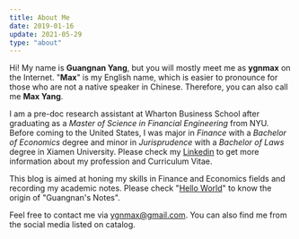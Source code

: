```yaml
---
title: About Me
date: 2019-01-16
update: 2021-05-29
type: "about"
---
```


Hi! My name is **Guangnan Yang**, but you will mostly meet me as **ygnmax** on the Internet. "**Max**" is my English name, which is easier to pronounce for those who are not a native speaker in Chinese. Therefore, you can also call me **Max Yang**.

I am a pre-doc research assistant at Wharton Business School after graduating as a *Master of Science in Financial Engineering* from NYU. Before coming to the United States, I was major in *Finance* with a *Bachelor of Economics* degree and minor in *Jurisprudence* with a *Bachelor of Laws* degree in Xiamen University. Please check my [Linkedin](https://www.linkedin.com/in/guangnan-yang/) to get more information about my profession and Curriculum Vitae.

This blog is aimed at honing my skills in Finance and Economics fields and recording my academic notes. Please check "[Hello World](https://ygnmax.github.io/2018/12/31/hello-world/)" to know the origin of "Guangnan's Notes".

Feel free to contact me via ygnmax@gmail.com. You can also find me from the social media listed on catalog.
